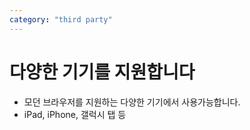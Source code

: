 ```yaml
---
category: "third party"
---
```


<div className="text">

# 다양한 기기를 지원합니다

- 모던 브라우저를 지원하는 다양한 기기에서 사용가능합니다.
- iPad, iPhone, 갤럭시 탭 등

</div>
